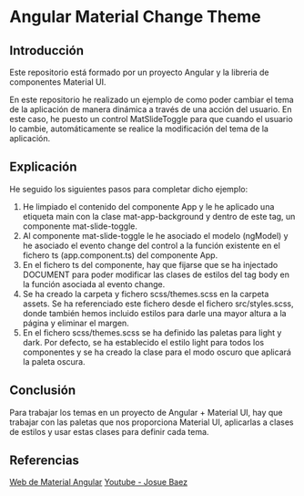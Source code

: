 # Angular Material Change Theme

## Introducción 

Este repositorio está formado por un proyecto Angular y la libreria de componentes Material UI. 

En este repositorio he realizado un ejemplo de como poder cambiar el tema de la aplicación de manera dinámica a través de una acción del usuario. En este caso, he puesto un control MatSlideToggle para que cuando el usuario lo cambie, automáticamente se realice la modificación del tema de la aplicación.

## Explicación

He seguido los siguientes pasos para completar dicho ejemplo:

1. He limpiado el contenido del componente App y le he aplicado una etiqueta main con la clase mat-app-background y dentro de este tag, un componente mat-slide-toggle.
2. Al componente mat-slide-toggle le he asociado el modelo (ngModel) y he asociado el evento change del control a la función existente en el fichero ts (app.component.ts) del componente App.
3. En el fichero ts del componente, hay que fijarse que se ha injectado DOCUMENT para poder modificar las clases de estilos del tag body en la función asociada al evento change.
4. Se ha creado la carpeta y fichero scss/themes.scss en la carpeta assets. Se ha referenciado este fichero desde el fichero src/styles.scss, donde también hemos incluido estilos para darle una mayor altura a la página y eliminar el margen.
5. En el fichero scss/themes.scss se ha definido las paletas para light y dark. Por defecto, se ha establecido el estilo light para todos los componentes y se ha creado la clase para el modo oscuro que aplicará la paleta oscura.

## Conclusión

Para trabajar los temas en un proyecto de Angular + Material UI, hay que trabajar con las paletas que nos proporciona Material UI, aplicarlas a clases de estilos y usar estas clases para definir cada tema. 

## Referencias

[Web de Material Angular](https://material.angular.io/guide/theming)
[Youtube - Josue Baez](https://www.youtube.com/watch?v=yP82A-R8uTE)
